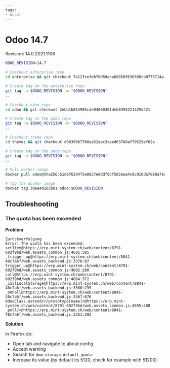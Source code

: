 ```yaml
---
tags:
- Asset
---
```

# Odoo 14.7

Revision: 14.0.2021.1108

```bash
ODOO_REVISION=14.7

# Checkout enterprise repo
cd enterprise && git checkout 7a12fcefeb70d69eca60850f636398cb8773714a

# Create tag on the enterprise repo
git tag -a $ODOO_REVISION -m "$ODOO_REVISION"
..

# Checkout odoo repo
cd odoo && git checkout 2ebb1b854905cde04060301deb0394221429d421

# Create tag on the odoo repo
git tag -a $ODOO_REVISION -m "$ODOO_REVISION"
..

# Checkout theme repo
cd themes && git checkout d90399677b0ea52eec3ceed63760af79529ef62a

# Create tag on the odoo repo
git tag -a $ODOO_REVISION -m "$ODOO_REVISION"
..

# Pull docker image
docker pull odoo@sha256:61d6f63d4f5e0037e0ddf0cf505bea4c0c916da7e98a78aedf99e61f2f2a269f

# Tag the docker image
docker tag 30ee4d265b81 odoo:$ODOO_REVISION
```

## Troubleshooting

### The quota has been exceeded

**Problem**

```
Zurückverfolgung
Error: The quota has been exceeded.
setItem@https://erp.mint-system.ch/web/content/8791-602f9bd/web.assets_common.js:4601:385
_trigger_up@https://erp.mint-system.ch/web/content/8841-40c7a6f/web.assets_backend.js:3376:87
trigger_up@https://erp.mint-system.ch/web/content/8791-602f9bd/web.assets_common.js:4802:280
call@https://erp.mint-system.ch/web/content/8791-602f9bd/web.assets_common.js:4864:372
_callLocalStorage@https://erp.mint-system.ch/web/content/8841-40c7a6f/web.assets_backend.js:3360:235
_onPoll@https://erp.mint-system.ch/web/content/8841-40c7a6f/web.assets_backend.js:3367:676
OdooClass.extend/</prototype[name]<@https://erp.mint-system.ch/web/content/8791-602f9bd/web.assets_common.js:4655:488
_poll/<@https://erp.mint-system.ch/web/content/8841-40c7a6f/web.assets_backend.js:3351:292
```

**Solution**

In Firefox do:

* Open tab and navigate to about:config
* Accept warning
* Search for `dom.storage.default_quota`
* Increase its value (by default its 5120, check for example with 51200)